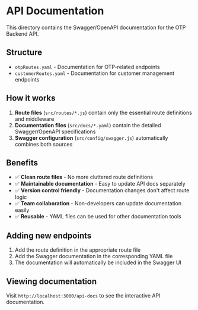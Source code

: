 # API Documentation

This directory contains the Swagger/OpenAPI documentation for the OTP Backend API.

## Structure

- `otpRoutes.yaml` - Documentation for OTP-related endpoints
- `customerRoutes.yaml` - Documentation for customer management endpoints

## How it works

1. **Route files** (`src/routes/*.js`) contain only the essential route definitions and middleware
2. **Documentation files** (`src/docs/*.yaml`) contain the detailed Swagger/OpenAPI specifications
3. **Swagger configuration** (`src/config/swagger.js`) automatically combines both sources

## Benefits

- ✅ **Clean route files** - No more cluttered route definitions
- ✅ **Maintainable documentation** - Easy to update API docs separately
- ✅ **Version control friendly** - Documentation changes don't affect route logic
- ✅ **Team collaboration** - Non-developers can update documentation easily
- ✅ **Reusable** - YAML files can be used for other documentation tools

## Adding new endpoints

1. Add the route definition in the appropriate route file
2. Add the Swagger documentation in the corresponding YAML file
3. The documentation will automatically be included in the Swagger UI

## Viewing documentation

Visit `http://localhost:3000/api-docs` to see the interactive API documentation.
